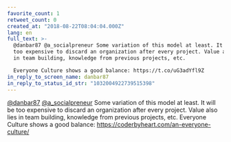 ```yaml
---
favorite_count: 1
retweet_count: 0
created_at: "2018-08-22T08:04:04.000Z"
lang: en
full_text: >-
  @danbar87 @a_socialpreneur Some variation of this model at least. It will be
  too expensive to discard an organization after every project. Value also lies
  in team building, knowledge from previous projects, etc.

  Everyone Culture shows a good balance: https://t.co/uG3adYfl9Z
in_reply_to_screen_name: danbar87
in_reply_to_status_id_str: "1032004922739515398"
---
```


[@danbar87](https://twitter.com/danbar87)
[@a_socialpreneur](https://twitter.com/a_socialpreneur) Some variation of this
model at least. It will be too expensive to discard an organization after every
project. Value also lies in team building, knowledge from previous projects,
etc. Everyone Culture shows a good balance:
<https://coderbyheart.com/an-everyone-culture/>
